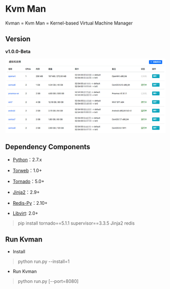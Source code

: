 Kvm Man
=========

Kvman = Kvm Man = Kernel-based Virtual Machine Manager


## Version

**v1.0.0-Beta**

![Kvm-Man](static/img/kvman-overview.jpg)


## Dependency Components

- [Python](http://www.python.org)：2.7.x

- [Torweb](https://github.com/xkstudio/Torweb)：1.0+

- [Tornado](http://www.tornadoweb.org/)：5.0+

- [Jinja2](http://jinja.pocoo.org/)：2.9+

- [Redis-Py](https://github.com/andymccurdy/redis-py)：2.10+

- [Libvirt](https://github.com/libvirt/libvirt-python): 2.0+


> pip install tornado==5.1.1 supervisor==3.3.5 Jinja2 redis


## Run Kvman

* Install

> python run.py --install=1

* Run Kvman

> python run.py [--port=8080]

